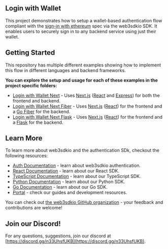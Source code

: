 ## Login with Wallet

This project demonstrates how to setup a wallet-based authentication flow compliant with the
[sign-in with ethereum](https://eips.ethereum.org/EIPS/eip-4361) spec via the web3sdkio SDK. It enables users to securely sign in to any backend service using just their wallet.

## Getting Started

This repository has multiple different examples showing how to implement this flow in different languages and backend frameworks.

**You can explore the setup and usage for each of these examples in the project specific folders:**

- [Login with Wallet Next](./login-with-wallet-next) - Uses [Next.js](https://nextjs.org/) ([React](https://reactjs.org/) and [Express](https://expressjs.com/)) for both the frontend and backend.
- [Login with Wallet Next Fiber](./login-with-wallet-next-fiber) - Uses [Next.js](https://nextjs.com/) ([React](https://reactjs.org/)) for the frontend and a [Go Fiber](https://gofiber.io/) for the backend.
- [Login with Wallet Next Flask](./login-with-wallet-next-flask) - Uses [Next.js](https://nextjs.com/) ([React](https://reactjs.org/)) for the frontend and a [Flask](https://flask.palletsprojects.com/) for the backend.

## Learn More

To learn more about web3sdkio and the authentication SDk, checkout the following resources:

- [Auth Documentation](https://docs.web3sdk.io/building-web3-apps/authenticating-users) - learn about web3sdkio authentication.
- [React Documentation](https://docs.web3sdk.io/react) - learn about our React SDK.
- [TypeScript Documentation](https://docs.web3sdk.io/typescript) - learn about our TypeScript SDK.
- [Python Documentation](https://docs.web3sdk.io/python) - learn about our Python SDK.
- [Go Documentation](https://docs.web3sdk.io/go) - learn about our Go SDK.
- [Portal](https://docs.web3sdk.io) - check our guides and development resources.

You can check out [the web3sdkio GitHub organization](https://github.com/web3sdkio) - your feedback and contributions are welcome!

## Join our Discord!

For any questions, suggestions, join our discord at [https://discord.gg/n33UhsfUKB](https://discord.gg/n33UhsfUKB).
